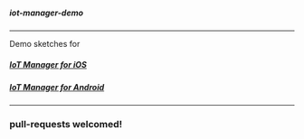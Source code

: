 ##### iot-manager-demo
---

Demo sketches for 

##### [IoT Manager for iOS](https://itunes.apple.com/us/app/iot-manager/id1155934877)

##### [IoT Manager for Android](https://play.google.com/store/apps/details?id=ru.esp8266.iotmanager)

---
### pull-requests welcomed!
